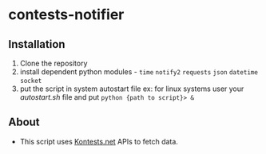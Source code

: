 # contests-notifier

## Installation
1. Clone the repository
2. install dependent python modules -
   `time` `notify2` `requests` `json` `datetime` `socket`
3. put the script in system autostart file
  ex:
    for linux systems user your *autostart.sh* file and put
    `python {path to script}> &`

## About
- This script uses [Kontests.net](https://kontests.net) APIs to fetch data.
